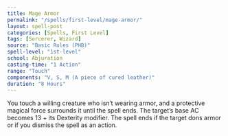 ```yaml
---
title: Mage Armor
permalink: "/spells/first-level/mage-armor/"
layout: spell-post
categories: [Spells, First Level]
tags: [Sorcerer, Wizard]
source: "Basic Rules (PHB)"
spell-level: "1st-level"
school: Abjuration
casting-time: "1 Action"
range: "Touch"
components: "V, S, M (A piece of cured leather)"
duration: "8 Hours"
---
```


You touch a willing creature who isn’t wearing armor, and a protective magical force surrounds it until the spell ends. The target’s base AC becomes 13 + its Dexterity modifier. The spell ends if the target dons armor or if you dismiss the spell as an action.